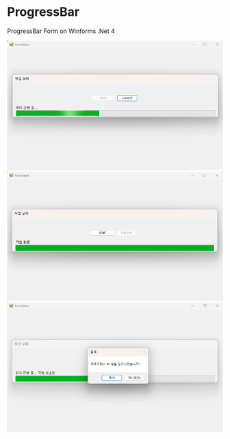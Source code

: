 # ProgressBar

ProgressBar Form on Winforms .Net 4

![Sample](./Resources/sample1.png)
![Sample](./Resources/sample2.png)
![Sample](./Resources/sample3.png)
